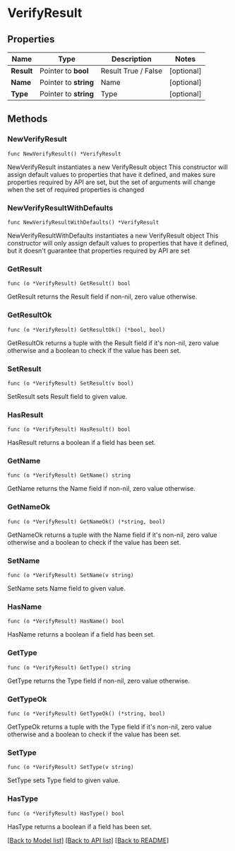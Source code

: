 # VerifyResult

## Properties

Name | Type | Description | Notes
------------ | ------------- | ------------- | -------------
**Result** | Pointer to **bool** | Result True / False | [optional] 
**Name** | Pointer to **string** | Name | [optional] 
**Type** | Pointer to **string** | Type | [optional] 

## Methods

### NewVerifyResult

`func NewVerifyResult() *VerifyResult`

NewVerifyResult instantiates a new VerifyResult object
This constructor will assign default values to properties that have it defined,
and makes sure properties required by API are set, but the set of arguments
will change when the set of required properties is changed

### NewVerifyResultWithDefaults

`func NewVerifyResultWithDefaults() *VerifyResult`

NewVerifyResultWithDefaults instantiates a new VerifyResult object
This constructor will only assign default values to properties that have it defined,
but it doesn't guarantee that properties required by API are set

### GetResult

`func (o *VerifyResult) GetResult() bool`

GetResult returns the Result field if non-nil, zero value otherwise.

### GetResultOk

`func (o *VerifyResult) GetResultOk() (*bool, bool)`

GetResultOk returns a tuple with the Result field if it's non-nil, zero value otherwise
and a boolean to check if the value has been set.

### SetResult

`func (o *VerifyResult) SetResult(v bool)`

SetResult sets Result field to given value.

### HasResult

`func (o *VerifyResult) HasResult() bool`

HasResult returns a boolean if a field has been set.

### GetName

`func (o *VerifyResult) GetName() string`

GetName returns the Name field if non-nil, zero value otherwise.

### GetNameOk

`func (o *VerifyResult) GetNameOk() (*string, bool)`

GetNameOk returns a tuple with the Name field if it's non-nil, zero value otherwise
and a boolean to check if the value has been set.

### SetName

`func (o *VerifyResult) SetName(v string)`

SetName sets Name field to given value.

### HasName

`func (o *VerifyResult) HasName() bool`

HasName returns a boolean if a field has been set.

### GetType

`func (o *VerifyResult) GetType() string`

GetType returns the Type field if non-nil, zero value otherwise.

### GetTypeOk

`func (o *VerifyResult) GetTypeOk() (*string, bool)`

GetTypeOk returns a tuple with the Type field if it's non-nil, zero value otherwise
and a boolean to check if the value has been set.

### SetType

`func (o *VerifyResult) SetType(v string)`

SetType sets Type field to given value.

### HasType

`func (o *VerifyResult) HasType() bool`

HasType returns a boolean if a field has been set.


[[Back to Model list]](../README.md#documentation-for-models) [[Back to API list]](../README.md#documentation-for-api-endpoints) [[Back to README]](../README.md)


